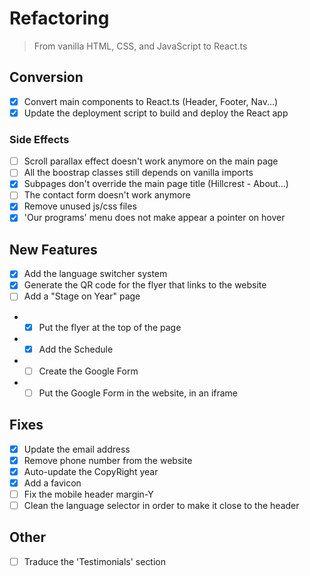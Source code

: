 # Refactoring

> From vanilla HTML, CSS, and JavaScript to React.ts

## Conversion

- [x] Convert main components to React.ts (Header, Footer, Nav...)
- [x] Update the deployment script to build and deploy the React app

### Side Effects

- [ ] Scroll parallax effect doesn't work anymore on the main page
- [ ] All the boostrap classes still depends on vanilla imports
- [x] Subpages don't override the main page title (Hillcrest - About...)
- [ ] The contact form doesn't work anymore
- [x] Remove unused js/css files
- [x] 'Our programs' menu does not make appear a pointer on hover

## New Features

- [x] Add the language switcher system
- [x] Generate the QR code for the flyer that links to the website
- [ ] Add a "Stage on Year" page
- - [x] Put the flyer at the top of the page
- - [x] Add the Schedule
- - [ ] Create the Google Form
- - [ ] Put the Google Form in the website, in an iframe

## Fixes

- [x] Update the email address
- [x] Remove phone number from the website
- [x] Auto-update the CopyRight year
- [x] Add a favicon
- [ ] Fix the mobile header margin-Y
- [ ] Clean the language selector in order to make it close to the header

## Other

- [ ] Traduce the 'Testimonials' section
